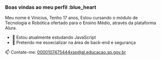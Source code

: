  ### Boas vindas ao meu perfil :blue_heart

  Meu nome é Vinicius,
  Tenho 17 anos, 
  Estou cursando o módulo de Tecnologia e Robótica ofertado para o Ensino Médio, através da plataforma Alura.

- 🔭 Estou atualmente estudando JavaScript
- 🌱 Pretendo me esoecializar na área de back-end e segurança

 
 📫 Contate-me: 0000107475444xsp@al.educacao.sp.gov.br

